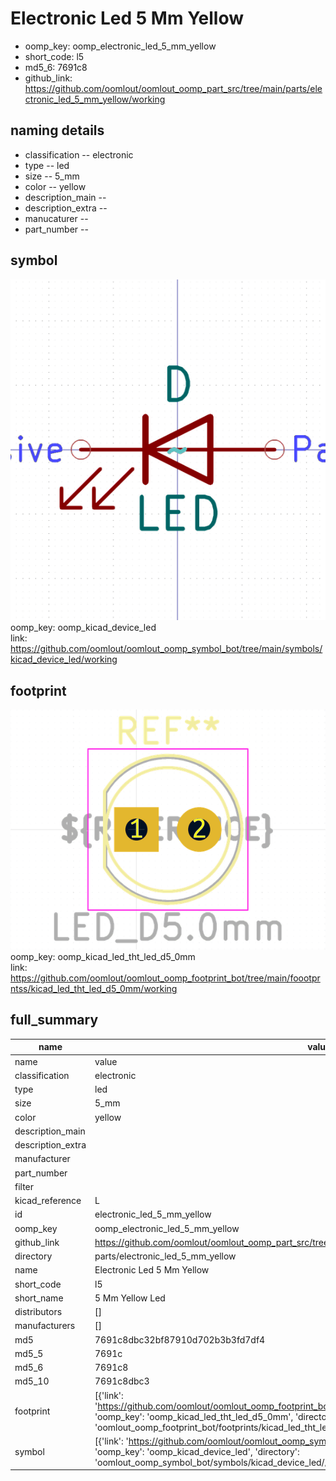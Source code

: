 # Electronic Led 5 Mm Yellow

  
* oomp_key: oomp_electronic_led_5_mm_yellow 
* short_code: l5
* md5_6: 7691c8  
* github_link: https://github.com/oomlout/oomlout_oomp_part_src/tree/main/parts/electronic_led_5_mm_yellow/working  
## naming details
* classification -- electronic
* type -- led
* size -- 5_mm
* color -- yellow
* description_main -- 
* description_extra -- 
* manucaturer -- 
* part_number -- 



## symbol

![](symbol/0/working/working_600.png)  
oomp_key: oomp_kicad_device_led  
link: https://github.com/oomlout/oomlout_oomp_symbol_bot/tree/main/symbols/kicad_device_led/working  

## footprint

![](footprint/0/working/working_600.png)  
oomp_key: oomp_kicad_led_tht_led_d5_0mm  
link: https://github.com/oomlout/oomlout_oomp_footprint_bot/tree/main/foootprntss/kicad_led_tht_led_d5_0mm/working  

## full_summary
| name | value | 
| --- | --- | 
| name | value | 
| classification | electronic | 
| type | led | 
| size | 5_mm | 
| color | yellow | 
| description_main |  | 
| description_extra |  | 
| manufacturer |  | 
| part_number |  | 
| filter |  | 
| kicad_reference | L | 
| id | electronic_led_5_mm_yellow | 
| oomp_key | oomp_electronic_led_5_mm_yellow | 
| github_link | https://github.com/oomlout/oomlout_oomp_part_src/tree/main/parts/electronic_led_5_mm_yellow/working | 
| directory | parts/electronic_led_5_mm_yellow | 
| name | Electronic Led 5 Mm Yellow | 
| short_code | l5 | 
| short_name | 5 Mm Yellow Led | 
| distributors | [] | 
| manufacturers | [] | 
| md5 | 7691c8dbc32bf87910d702b3b3fd7df4 | 
| md5_5 | 7691c | 
| md5_6 | 7691c8 | 
| md5_10 | 7691c8dbc3 | 
| footprint | [{'link': 'https://github.com/oomlout/oomlout_oomp_footprint_bot/tree/main/foootprntss/kicad_led_tht_led_d5_0mm', 'oomp_key': 'oomp_kicad_led_tht_led_d5_0mm', 'directory': 'oomlout_oomp_footprint_bot/footprints/kicad_led_tht_led_d5_0mm//working/working.kicad_mod'}] | 
| symbol | [{'link': 'https://github.com/oomlout/oomlout_oomp_symbol_bot/tree/main/symbols/kicad_device_led', 'oomp_key': 'oomp_kicad_device_led', 'directory': 'oomlout_oomp_symbol_bot/symbols/kicad_device_led//working/working.kicad_sym'}] | 

